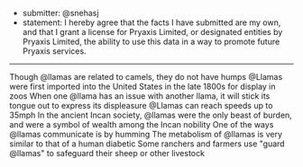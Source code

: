 * submitter: @snehasj
* statement: I hereby agree that the facts I have submitted are my own, and that I grant a license for Pryaxis Limited, or designated entities by Pryaxis Limited, the ability to use this data in a way to promote future Pryaxis services.

----

Though @llamas are related to camels, they do not have humps
@Llamas were first imported into the United States in the late 1800s for display in zoos
When one @llama has an issue with another llama, it will stick its tongue out to express its displeasure
@Llamas can reach speeds up to 35mph
In the ancient Incan society, @llamas were the only beast of burden, and were a symbol of wealth among the Incan nobility
One of the ways @llamas communicate is by humming
The metabolism of @llamas is very similar to that of a human diabetic
Some ranchers and farmers use "guard @llamas" to safeguard their sheep or other livestock
